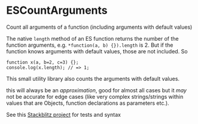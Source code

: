 # ESCountArguments
Count all arguments of a function (including arguments with default values)

The native `length` method of an ES function returns the number of the function arguments, e.g. `*function(a, b) {}).length` is 2. But if the function knows arguments with default values, those are not included. So

```
function x(a, b=2, c=3) {};
console.log(x.length); // => 1;
```

This small utility library also counts the arguments with default values.

this will always be an *approximation*, good for almost all cases but it *may* not be accurate for edge cases (like very complex strings/strings within values that are Objects, function declarations as parameters etc.).

See this [Stackblitz project](https://stackblitz.com/edit/web-platform-jaxz82?file=script.js) for tests and syntax
